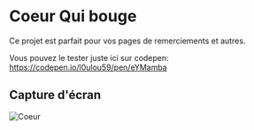 # Coeur Qui bouge
Ce projet est parfait pour vos pages de remerciements et autres.

Vous pouvez le tester juste ici sur codepen: https://codepen.io/l0ulou59/pen/eYMamba
## Capture d'écran

![Coeur](http://image.noelshack.com/fichiers/2023/01/7/1673178039-coeur.jpg)
